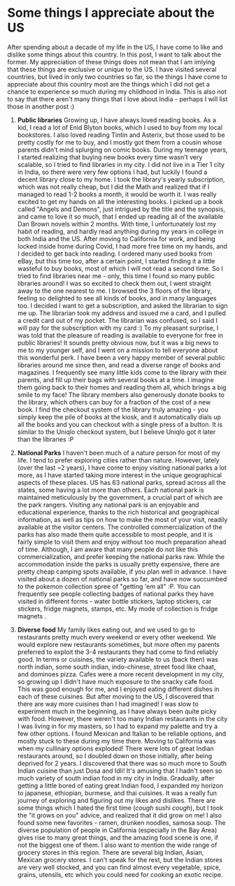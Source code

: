 # Some things I appreciate about the US

After spending about a decade of my life in the US, I have come to like and dislike some things about this country. In this post, I want to talk about the former. My appreciation of these things does not mean that I am imlying that these things are exclusive or unique to the US. I have visited several countries, but lived in only two countries so far, so the things I have come to appreciate about this country most are the things which I did not get a chance to experience so much during my childhood in India. This is also not to say that there aren't many things that I love about India - perhaps I will list those in another post :)

1. **Public libraries**
Growing up, I have always loved reading books. As a kid, I read a lot of Enid Blyton books, which I used to buy from my local bookstores. I also loved reading Tintin and Asterix, but those used to be pretty costly for me to buy, and I mostly got them from a cousin whose parents didn't mind splurging on comic books. During my teenage years, I started realizing that buying new books every time wasn't very scalable, so I tried to find libraries in my city. I did not live in a Tier 1 city in India, so there were very few options I had, but luckily I found a decent library close to my home. I took the library's yearly subscription, which was not really cheap, but I did the Math and realized that if I managed to read 1-2 books a month, it would be worth it. I was really excited to get my hands on all the interesting books. I picked up a book called "Angels and Demons", just intrigued by the title and the synopsis, and came to love it so much, that I ended up reading all of the available Dan Brown novels within 2 months. With time, I unfortunately lost my habit of reading, and hardly read anything during my years in college in both India and the US. After moving to California for work, and being locked inside home during Covid, I had more free time on my hands, and I decided to get back into reading. I ordered many used books from eBay, but this time too, after a certain point, I started finding it a little wasteful to buy books, most of which I will not read a second time. So I tried to find libraries near me - only, this time I found so many public libraries around! I was so excited to check them out, I went straight away to the one nearest to me. I browsed the 3 floors of the library, feeling so delighted to see all kinds of books, and in many languages too. I decided I want to get a subscription, and asked the librarian to sign me up. The librarian took my address and issued me a card, and I pulled a credit card out of my pocket. The librarian was confused, so I said I will pay for the subscription with my card :) To my pleasant surprise, I was told that the pleasure of reading is available to everyone for free in public libraries! It sounds pretty obvious now, but it was a big news to me to my younger self, and I went on a mission to tell everyone about this wonderful perk. I have been a very happy member of several public libraries around me since then, and read a diverse range of books and magazines. I frequently see many little kids come to the library with their parents, and fill up their bags with several books at a time. I imagine them going back to their homes and reading them all, which brings a big smile to my face! The library members also generously donate books to the library, which others can buy for a fraction of the cost of a new book. I find the checkout system of the library truly amazing - you simply keep the pile of books at the kiosk, and it automatically dials up all the books and you can checkout with a single press of a button. It is similar to the Uniqlo checkout system, but I believe Uniqlo got it later than the libraries :P 

2. **National Parks**
I haven't been much of a nature person for most of my life. I tend to prefer exploring cities rather than nature. However, lately (over the last ~2 years), I have come to enjoy visiting national parks a lot more, as I have started taking more interest in the unique geographical aspects of these places. US has 63 national parks, spread across all the states, some having a lot more than others. Each national park is maintained meticulously by the government, a crucial part of which are the park rangers. Visiting any national park is an enjoyable and educational experience, thanks to the rich historical and geographical information, as well as tips on how to make the most of your visit, readily available at the visitor centers. The controlled commercialization of the parks has also made them quite accessible to most people, and it is fairly simple to visit them and enjoy without too much preparation ahead of time. Although, I am aware that many people do not like this commercialization, and prefer keeping the national parks raw. While the accommodation inside the parks is usually pretty expensive, there are pretty cheap camping spots available, if you plan well in advance. I have visited about a dozen of national parks so far, and have now succumbed to the pokemon collection spree of "getting 'em all" :P. You can frequently see people collecting badges of national parks they have visited in different forms - water bottle stickers, laptop stickers, car stickers, fridge magnets, stamps, etc. My mode of collection is fridge magnets <image>.

3. **Diverse food**
My family likes eating out, and we used to go to restaurants pretty much every weekend or every other weekend. We would explore new restaurants sometimes, but more often my parents preferred to exploit the 3-4 restaurants they had come to find reliably good. In terms or cuisines, the variety available to us (back then) was north indian, some south indian, indo-chinese, street food like chaat, and dominoes pizza. Cafes were a more recent development in my city, so growing up I didn't have much exposure to the snacky cafe food. This was good enough for me, and I enjoyed eating different dishes in each of these cuisines. But after moving to the US, I discovered that there are way more cuisines than I had imagined! I was slow to experiment much in the beginning, as I have always been quite picky with food. However, there weren't too many Indian restaurants in the city I was living in for my masters, so I had to expand my palette and try a few other options. I found Mexican and Italian to be reliable options, and mostly stuck to these during my time there. Moving to California was when my cullinary options exploded! There were lots of great Indian restaurants around, so I doubled down on those initially, after being deprived for 2 years. I discovered that there was so much more to South Indian cuisine than just Dosa and Idli! It's amusing that I hadn't seen so much variety of south indian food in my city in India. Gradually, after getting a little bored of eating great Indian food, I expanded my horizon to japanese, ethiopian, burmese, and thai cuisines. It was a really fun journey of exploring and figuring out my likes and dislikes. There are some things which I hated the first time (*cough* sushi *cough*), but I took the "it grows on you" advice, and realized that it did grow on me! I also found some new favorites - ramen, drunken noodles, samosa soup. The diverse population of people in California (especially in the Bay Area) gives rise to many great things, and the amazing food scene is one, if not the biggest one of them. I also want to mention the wide range of grocery stores in this region. There are several big Indian, Asian, Mexican grocery stores. I can't speak for the rest, but the Indian stores are very well stocked, and you can find almost every vegetable, spice, grains, utensils, etc which you could need for cooking an exotic recipe. 
